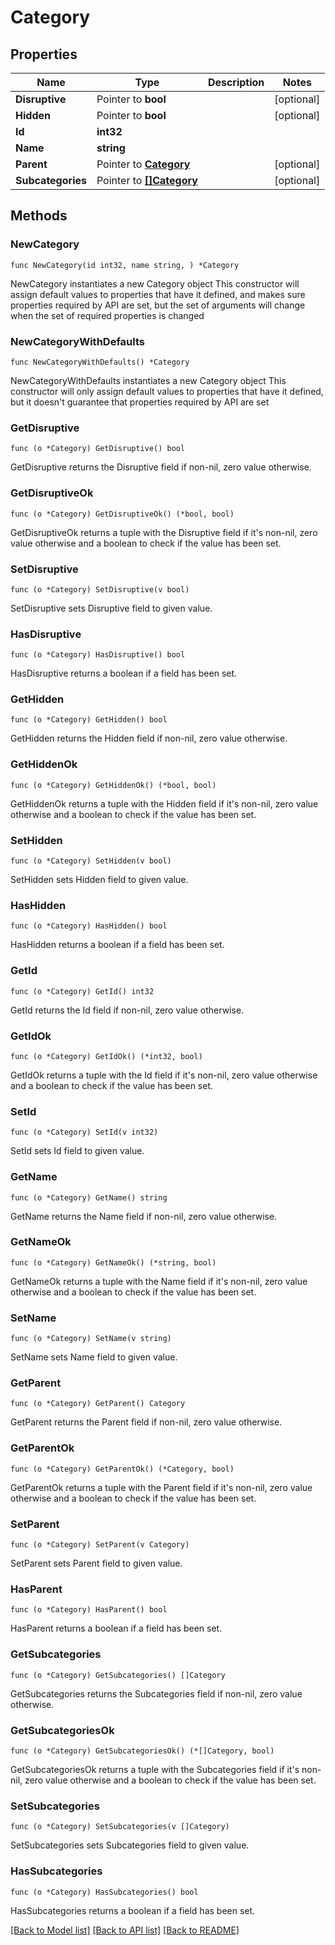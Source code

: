 # Category

## Properties

Name | Type | Description | Notes
------------ | ------------- | ------------- | -------------
**Disruptive** | Pointer to **bool** |  | [optional] 
**Hidden** | Pointer to **bool** |  | [optional] 
**Id** | **int32** |  | 
**Name** | **string** |  | 
**Parent** | Pointer to [**Category**](Category.md) |  | [optional] 
**Subcategories** | Pointer to [**[]Category**](Category.md) |  | [optional] 

## Methods

### NewCategory

`func NewCategory(id int32, name string, ) *Category`

NewCategory instantiates a new Category object
This constructor will assign default values to properties that have it defined,
and makes sure properties required by API are set, but the set of arguments
will change when the set of required properties is changed

### NewCategoryWithDefaults

`func NewCategoryWithDefaults() *Category`

NewCategoryWithDefaults instantiates a new Category object
This constructor will only assign default values to properties that have it defined,
but it doesn't guarantee that properties required by API are set

### GetDisruptive

`func (o *Category) GetDisruptive() bool`

GetDisruptive returns the Disruptive field if non-nil, zero value otherwise.

### GetDisruptiveOk

`func (o *Category) GetDisruptiveOk() (*bool, bool)`

GetDisruptiveOk returns a tuple with the Disruptive field if it's non-nil, zero value otherwise
and a boolean to check if the value has been set.

### SetDisruptive

`func (o *Category) SetDisruptive(v bool)`

SetDisruptive sets Disruptive field to given value.

### HasDisruptive

`func (o *Category) HasDisruptive() bool`

HasDisruptive returns a boolean if a field has been set.

### GetHidden

`func (o *Category) GetHidden() bool`

GetHidden returns the Hidden field if non-nil, zero value otherwise.

### GetHiddenOk

`func (o *Category) GetHiddenOk() (*bool, bool)`

GetHiddenOk returns a tuple with the Hidden field if it's non-nil, zero value otherwise
and a boolean to check if the value has been set.

### SetHidden

`func (o *Category) SetHidden(v bool)`

SetHidden sets Hidden field to given value.

### HasHidden

`func (o *Category) HasHidden() bool`

HasHidden returns a boolean if a field has been set.

### GetId

`func (o *Category) GetId() int32`

GetId returns the Id field if non-nil, zero value otherwise.

### GetIdOk

`func (o *Category) GetIdOk() (*int32, bool)`

GetIdOk returns a tuple with the Id field if it's non-nil, zero value otherwise
and a boolean to check if the value has been set.

### SetId

`func (o *Category) SetId(v int32)`

SetId sets Id field to given value.


### GetName

`func (o *Category) GetName() string`

GetName returns the Name field if non-nil, zero value otherwise.

### GetNameOk

`func (o *Category) GetNameOk() (*string, bool)`

GetNameOk returns a tuple with the Name field if it's non-nil, zero value otherwise
and a boolean to check if the value has been set.

### SetName

`func (o *Category) SetName(v string)`

SetName sets Name field to given value.


### GetParent

`func (o *Category) GetParent() Category`

GetParent returns the Parent field if non-nil, zero value otherwise.

### GetParentOk

`func (o *Category) GetParentOk() (*Category, bool)`

GetParentOk returns a tuple with the Parent field if it's non-nil, zero value otherwise
and a boolean to check if the value has been set.

### SetParent

`func (o *Category) SetParent(v Category)`

SetParent sets Parent field to given value.

### HasParent

`func (o *Category) HasParent() bool`

HasParent returns a boolean if a field has been set.

### GetSubcategories

`func (o *Category) GetSubcategories() []Category`

GetSubcategories returns the Subcategories field if non-nil, zero value otherwise.

### GetSubcategoriesOk

`func (o *Category) GetSubcategoriesOk() (*[]Category, bool)`

GetSubcategoriesOk returns a tuple with the Subcategories field if it's non-nil, zero value otherwise
and a boolean to check if the value has been set.

### SetSubcategories

`func (o *Category) SetSubcategories(v []Category)`

SetSubcategories sets Subcategories field to given value.

### HasSubcategories

`func (o *Category) HasSubcategories() bool`

HasSubcategories returns a boolean if a field has been set.


[[Back to Model list]](../README.md#documentation-for-models) [[Back to API list]](../README.md#documentation-for-api-endpoints) [[Back to README]](../README.md)


